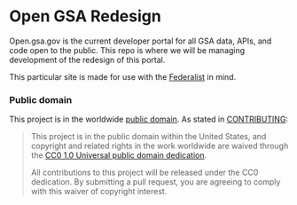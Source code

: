 # Open GSA Redesign

Open.gsa.gov is the current developer portal for all GSA data, APIs, and code open to the public. This repo is where we will be managing development of the redesign of this portal.

This particular site is made for use with the [Federalist](https://github.com/18f/federalist) in mind.


### Public domain

This project is in the worldwide [public domain](LICENSE.md). As stated in [CONTRIBUTING](CONTRIBUTING.md):

> This project is in the public domain within the United States, and copyright and related rights in the work worldwide are waived through the [CC0 1.0 Universal public domain dedication](https://creativecommons.org/publicdomain/zero/1.0/).
>
> All contributions to this project will be released under the CC0 dedication. By submitting a pull request, you are agreeing to comply with this waiver of copyright interest.
